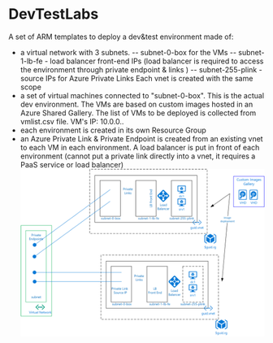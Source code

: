# DevTestLabs

A set of ARM templates to deploy a dev&test environment made of:
 - a virtual network with 3 subnets. 
 --   subnet-0-box for the VMs
 --   subnet-1-lb-fe - load balancer front-end IPs (load balancer is required to access the environment through private endpoint & links )
 --   subnet-255-plink - source IPs for Azure Private Links
 Each vnet is created with the same scope  
 - a set of virtual machines connected to "subnet-0-box". This is the actual dev environment. The VMs are based on custom images hosted in an Azure Shared Gallery. The list of VMs to be deployed is collected from vmlist.csv file. VM's IP: 10.0.0.<VMIndex from vmlist.csv>. 
 - each environment is created in its own Resource Group
 - an Azure Private Link & Private Endpoint is created from an existing vnet to each VM in each environment. A load balancer is put in front of each environment (cannot put a private link directly into a vnet, it requires a PaaS service or load balancer)
 ![alt text](DevBox.png)